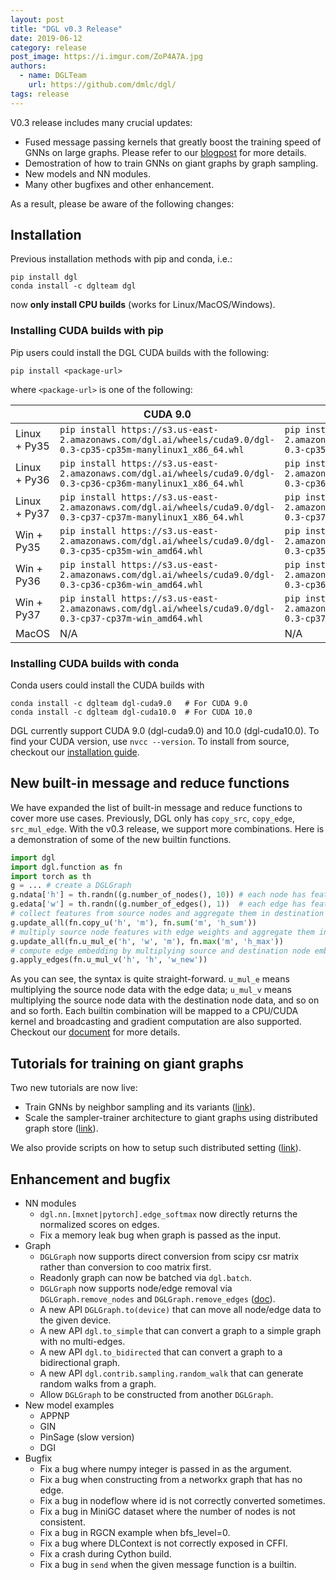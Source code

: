 ```yaml
---
layout: post
title: "DGL v0.3 Release"
date: 2019-06-12
category: release
post_image: https://i.imgur.com/ZoP4A7A.jpg
authors:
  - name: DGLTeam
    url: https://github.com/dmlc/dgl/
tags: release
---
```


V0.3 release includes many crucial updates:
* Fused message passing kernels that greatly boost the training speed of GNNs on large graphs.
  Please refer to our [blogpost](https://www.dgl.ai/blog/2019/05/04/kernel.html) for more details.
* Demostration of how to train GNNs on giant graphs by graph sampling.
* New models and NN modules.
* Many other bugfixes and other enhancement.

As a result, please be aware of the following changes:

Installation
---

Previous installation methods with pip and conda, i.e.:
```
pip install dgl
conda install -c dglteam dgl
```
now **only install CPU builds** (works for Linux/MacOS/Windows).

### Installing CUDA builds with pip
Pip users could install the DGL CUDA builds with the following:
```
pip install <package-url>
```
where `<package-url>` is one of the following:

| | CUDA 9.0 | CUDA 10.0 |
|--|--|--|
| Linux + Py35 | `pip install https://s3.us-east-2.amazonaws.com/dgl.ai/wheels/cuda9.0/dgl-0.3-cp35-cp35m-manylinux1_x86_64.whl` | `pip install https://s3.us-east-2.amazonaws.com/dgl.ai/wheels/cuda10.0/dgl-0.3-cp35-cp35m-manylinux1_x86_64.whl` |
| Linux + Py36 | `pip install https://s3.us-east-2.amazonaws.com/dgl.ai/wheels/cuda9.0/dgl-0.3-cp36-cp36m-manylinux1_x86_64.whl` | `pip install https://s3.us-east-2.amazonaws.com/dgl.ai/wheels/cuda10.0/dgl-0.3-cp36-cp36m-manylinux1_x86_64.whl` |
| Linux + Py37 | `pip install https://s3.us-east-2.amazonaws.com/dgl.ai/wheels/cuda9.0/dgl-0.3-cp37-cp37m-manylinux1_x86_64.whl` | `pip install https://s3.us-east-2.amazonaws.com/dgl.ai/wheels/cuda10.0/dgl-0.3-cp37-cp37m-manylinux1_x86_64.whl` |
| Win + Py35 | `pip install https://s3.us-east-2.amazonaws.com/dgl.ai/wheels/cuda9.0/dgl-0.3-cp35-cp35m-win_amd64.whl` | `pip install https://s3.us-east-2.amazonaws.com/dgl.ai/wheels/cuda10.0/dgl-0.3-cp35-cp35m-win_amd64.whl` |
| Win + Py36 | `pip install https://s3.us-east-2.amazonaws.com/dgl.ai/wheels/cuda9.0/dgl-0.3-cp36-cp36m-win_amd64.whl` | `pip install https://s3.us-east-2.amazonaws.com/dgl.ai/wheels/cuda10.0/dgl-0.3-cp36-cp36m-win_amd64.whl` |
| Win + Py37 | `pip install https://s3.us-east-2.amazonaws.com/dgl.ai/wheels/cuda9.0/dgl-0.3-cp37-cp37m-win_amd64.whl` | `pip install https://s3.us-east-2.amazonaws.com/dgl.ai/wheels/cuda10.0/dgl-0.3-cp37-cp37m-win_amd64.whl` |
| MacOS | N/A | N/A |

### Installing CUDA builds with conda
Conda users could install the CUDA builds with
```
conda install -c dglteam dgl-cuda9.0   # For CUDA 9.0
conda install -c dglteam dgl-cuda10.0  # For CUDA 10.0
```

DGL currently support CUDA 9.0 (dgl-cuda9.0) and 10.0 (dgl-cuda10.0). To find your CUDA version, use `nvcc --version`. To install from source, checkout our [installation guide](https://docs.dgl.ai/install/index.html#install-from-source).

New built-in message and reduce functions
---

We have expanded the list of built-in message and reduce functions to cover more use cases. Previously, DGL only has `copy_src`, `copy_edge`, `src_mul_edge`. With the v0.3 release, we support more combinations. Here is a demonstration of some of the new builtin functions.

```python
import dgl
import dgl.function as fn
import torch as th
g = ... # create a DGLGraph
g.ndata['h'] = th.randn((g.number_of_nodes(), 10)) # each node has feature size 10
g.edata['w'] = th.randn((g.number_of_edges(), 1))  # each edge has feature size 1
# collect features from source nodes and aggregate them in destination nodes
g.update_all(fn.copy_u('h', 'm'), fn.sum('m', 'h_sum'))
# multiply source node features with edge weights and aggregate them in destination nodes
g.update_all(fn.u_mul_e('h', 'w', 'm'), fn.max('m', 'h_max'))
# compute edge embedding by multiplying source and destination node embeddings
g.apply_edges(fn.u_mul_v('h', 'h', 'w_new'))
```

As you can see, the syntax is quite straight-forward. `u_mul_e` means multiplying the source node data with the edge data; `u_mul_v` means multiplying the source node data with the destination node data, and so on and so forth. Each builtin combination will be mapped to a CPU/CUDA kernel and broadcasting and gradient computation are also supported. Checkout our [document](https://docs.dgl.ai/features/builtin.html) for more details.

Tutorials for training on giant graphs
---

Two new tutorials are now live:
* Train GNNs by neighbor sampling and its variants ([link](https://docs.dgl.ai/tutorials/models/5_giant_graph/1_sampling_mx.html)).
* Scale the sampler-trainer architecture to giant graphs using distributed graph store ([link](https://docs.dgl.ai/tutorials/models/5_giant_graph/2_giant.html)).

We also provide scripts on how to setup such distributed setting ([link](https://github.com/dmlc/dgl/tree/master/examples/mxnet/sampling/dis_sampling)).

Enhancement and bugfix
---
* NN modules
    * `dgl.nn.[mxnet|pytorch].edge_softmax` now directly returns the normalized scores on edges.
    * Fix a memory leak bug when graph is passed as the input.
* Graph
    * `DGLGraph` now supports direct conversion from scipy csr matrix rather than conversion to coo matrix first.
    * Readonly graph can now be batched via `dgl.batch`.
    * `DGLGraph` now supports node/edge removal via `DGLGraph.remove_nodes` and `DGLGraph.remove_edges` ([doc](https://docs.dgl.ai/api/python/graph.html#removing-nodes-and-edges)).
    * A new API `DGLGraph.to(device)` that can move all node/edge data to the given device.
    * A new API `dgl.to_simple` that can convert a graph to a simple graph with no multi-edges.
    * A new API `dgl.to_bidirected` that can convert a graph to a bidirectional graph.
    * A new API `dgl.contrib.sampling.random_walk` that can generate random walks from a graph.
    * Allow `DGLGraph` to be constructed from another `DGLGraph`.
* New model examples
    * APPNP
    * GIN
    * PinSage (slow version)
    * DGI
* Bugfix
    * Fix a bug where numpy integer is passed in as the argument.
    * Fix a bug when constructing from a networkx graph that has no edge.
    * Fix a bug in nodeflow where id is not correctly converted sometimes.
    * Fix a bug in MiniGC dataset where the number of nodes is not consistent.
    * Fix a bug in RGCN example when bfs_level=0.
    * Fix a bug where DLContext is not correctly exposed in CFFI.
    * Fix a crash during Cython build.
    * Fix a bug in `send` when the given message function is a builtin.
